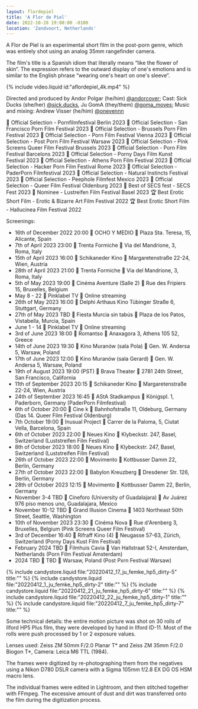 ```yaml
---
layout: flordepiel
title: 'A Flor de Piel'
date: 2022-10-28 19:00:00 -0100
location: 'Zandvoort, Netherlands'
---
```


A Flor de Piel is an experimental short film in the post-porn genre, which was entirely shot using an analog 35mm rangefinder camera. 

The film's title is a Spanish idiom that literally means “like the flower of skin“. The expression refers to the outward display of one's emotions and is similar to the English phrase “wearing one&apos;s heart on one&apos;s sleeve“.

{% include video.liquid id:"aflordepiel_4k.mp4" %}

Directed and produced by Andor Polgar (he/him) [@andorcover](https://instagram.com/andorcover); Cast: Sick Ducks (she/her) [@sick.ducks](https://www.instagram.com/sick.ducks/), Ju GomA (they/them) [@goma_moves](https://www.instagram.com/goma_moves/); Music and mixing: Andrew Visser (he/him) [@onevennn](https://www.instagram.com/onevennn/)

🌿 Official Selection - Pornfilmfestival Berlin 2023
🌿 Official Selection - San Francisco Porn Film Festival 2023
🌿 Official Selection - Brussels Porn Film Festival 2023
🌿 Official Selection - Porn Film Festival Vienna 2023
🌿 Official Selection - Post Porn Film Festival Warsaw 2023
🌿 Official Selection - Pink Screens Queer Film Festival Brussels 2023
🌿 Official Selection - Porn Film Festival Barcelons 2023
🌿 Official Selection - Porny Days Film Kunst Festival 2023
🌿 Official Selection - Athens Porn Film Festival 2023
🌿 Official Selection - Hacker Porn Film Festival Rome 2023
🌿 Official Selection - PaderPorn Filmfestival 2023
🌿 Official Selection - Natural Instincts Festival 2023
🌿 Official Selection - Peephole Filmfest Mexico 2023
🌿 Official Selection - Queer Film Festival Oldenburg 2023
🏅 Best of SECS fest - SECS Fest 2023
🏅 Nominee - Lustreifen Film Festival Basel 2023
🏆 Best Erotic Short Film - Erotic & Bizarre Art Film Festival 2022
🏆 Best Erotic Short Film - Hallucinea Film Festival 2022

Screenings:<br />
- 16th of December 2022 20:00 🎦 OCHO Y MEDIO 📍 Plaza Sta. Teresa, 15, Alicante, Spain
- 7th of April 2023 23:00 🎦 Trenta Formiche 📍 Via del Mandrione, 3, Roma, Italy
- 15th of April 2023 16:00 🎦 Schikaneder Kino 📍 Margaretenstraße 22-24, Wien, Austria
- 28th of April 2023 21:00 🎦 Trenta Formiche 📍 Via del Mandrione, 3, Roma, Italy
- 5th of May 2023 19:00 🎦 Cinéma Aventure (Salle 2) 📍 Rue des Fripiers 15, Bruxelles, Belgium
- May 8 - 22 🎦 Pinklabel TV 📍 Online streaming
- 26th of May 2023 16:00 🎦 Delphi Arthaus Kino Tübinger Straße 6, Stuttgart, Germany
- 27th of May 2023 TBD 🎦 Fiesta Murcia sin tabús 📍 Plaza de los Patos, Vistabella, Murcia, Spain
- June 1 - 14 🎦 Pinklabel TV 📍 Online streaming
- 3rd of June 2023 18:00 🎦 Romantso 📍 Anaxagora 3, Athens 105 52, Greece
- 14th of June 2023 19:30 🎦 Kino Muranów (sala Pola) 📍 Gen. W. Andersa 5, Warsaw, Poland
- 17th of June 2023 12:00 🎦 Kino Muranów (sala Gerard) 📍 Gen. W. Andersa 5, Warsaw, Poland
- 19th of August 2023 19:00 (PST) 🎦 Brava Theater 📍 2781 24th Street, San Francisco, California
- 11th of September 2023 20:15 🎦 Schikaneder Kino 📍 Margaretenstraße 22-24, Wien, Austria
- 24th of September 2023 16:45 🎦 AStA Stadkampus 📍 Königspl. 1, Paderborn, Germany (PaderPorn Filmfestival)
- 6th of October 20:00 🎦 Cine k 📍 Bahnhofstraße 11, Oldeburg, Germany (Das 14. Queer Film Festival Oldenburg)
- 7th October 19:00 🎦 Inusual Project 📍 Carrer de la Paloma, 5, Ciutat Vella, Barcelona, Spain
- 6th of October 2023 22:00 🎦 Neues Kino 📍 Klybeckstr. 247, Basel, Switzerland (Luststreifen Film Festival)
- 8th of October 2023 18:00 🎦 Neues Kino 📍 Klybeckstr. 247, Basel, Switzerland (Luststreifen Film Festival)
- 26th of October 2023 22:00 🎦 Movimento 📍 Kottbusser Damm 22, Berlin, Germany
- 27th of October 2023 22:00 🎦 Babylon Kreuzberg 📍 Dresdener Str. 126, Berlin, Germany
- 28th of October 2023 12:15 🎦 Movimento 📍 Kottbusser Damm 22, Berlin, Germany
- November 3-4 TBD 🎦 Cineforo (University of Guadalajara) 📍 Av Juárez 976 piso menos uno, Guadalajara, Mexico
- November 10-12 TBD 🎦 Grand Illusion Cinema 📍 1403 Northeast 50th Street, Seattle, Washington
- 10th of November 2023 23:30 🎦 Cinéma Nova 📍 Rue d'Arenberg 3, Bruxelles, Belgium (Pink Screens Queer Film Festival)
- 3rd of December 16:40 🎦 Rifraff Kino (4) 📍 Neugasse 57-63, Zürich, Switzerland (Porny Days Kust Film Festival)
- February 2024 TBD 🎦 Filmhuis Cavia 📍 Van Hallstraat 52-I, Amsterdam, Netherlands (Porn Film Festival Amsterdam)
- 2024 TBD 🎦 TBD 📍 Warsaw, Poland (Post Pxrn Festival Warsaw)

{% include candystore.liquid file:"20220412_17_ju_femke_hp5_dirty-5" title:"" %}
{% include candystore.liquid file:"20220412_1_ju_femke_hp5_dirty-2" title:"" %}
{% include candystore.liquid file:"20220412_21_ju_femke_hp5_dirty-6" title:"" %}
{% include candystore.liquid file:"20220412_22_ju_femke_hp5_dirty-1" title:"" %}
{% include candystore.liquid file:"20220412_7_ju_femke_hp5_dirty-7" title:"" %}

Some technical details: the entire motion picture was shot on 30 rolls of Ilford HP5 Plus film, they were developed by hand in Ilford ID-11. Most of the rolls were push processed by 1 or 2 exposure values.

Lenses used: Zeiss ZM 50mm F/2.0 Planar T* and Zeiss ZM 35mm F/2.0 Biogon T*, Camera: Leica M6 TTL (1984).

The frames were digitized by re-photographing them from the negatives using a Nikon D780 DSLR camera with a Sigma 105mm f/2.8 EX DG OS HSM macro lens.

The individual frames were edited in Lightroom, and then stitched together with FFmpeg. The excessive amount of dust and dirt was transferred onto the film during the digitization process.
